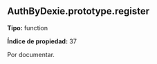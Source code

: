 ## AuthByDexie.prototype.register

**Tipo:** function

**Índice de propiedad:** 37

Por documentar.



